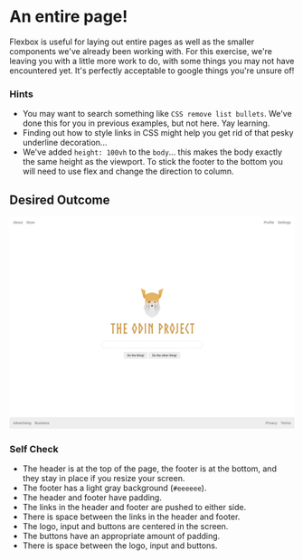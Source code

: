 # An entire page!

Flexbox is useful for laying out entire pages as well as the smaller components we've already been working with. For this exercise, we're leaving you with a little more work to do, with some things you may not have encountered yet. It's perfectly acceptable to google things you're unsure of!

### Hints
- You may want to search something like `CSS remove list bullets`.  We've done this for you in previous examples, but not here. Yay learning.
- Finding out how to style links in CSS might help you get rid of that pesky underline decoration...
- We've added `height: 100vh` to the `body`... this makes the body exactly the same height as the viewport. To stick the footer to the bottom you will need to use flex and change the direction to column.

## Desired Outcome
![desired outcome](./desired-outcome.png)

### Self Check
- The header is at the top of the page, the footer is at the bottom, and they stay in place if you resize your screen.
- The footer has a light gray background (`#eeeeee`).
- The header and footer have padding.
- The links in the header and footer are pushed to either side.
- There is space between the links in the header and footer.
- The logo, input and buttons are centered in the screen.
- The buttons have an appropriate amount of padding.
- There is space between the logo, input and buttons.